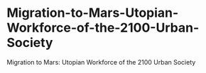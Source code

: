# Migration-to-Mars-Utopian-Workforce-of-the-2100-Urban-Society
Migration to Mars: Utopian Workforce of the 2100 Urban Society
